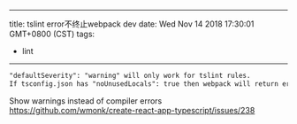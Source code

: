 
---
title: tslint error不终止webpack dev
date: Wed Nov 14 2018 17:30:01 GMT+0800 (CST)
tags:
 - lint
---

```markdown
"defaultSeverity": "warning" will only work for tslint rules.
If tsconfig.json has "noUnusedLocals": true then webpack will return error to UI regardless of tslint settings.
```
Show warnings instead of compiler errors
https://github.com/wmonk/create-react-app-typescript/issues/238
